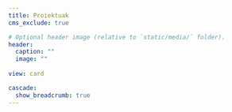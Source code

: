 ```yaml
---
title: Proiektuak
cms_exclude: true

# Optional header image (relative to `static/media/` folder).
header:
  caption: ""
  image: ""
  
view: card

cascade:
  show_breadcrumb: true
---
```

